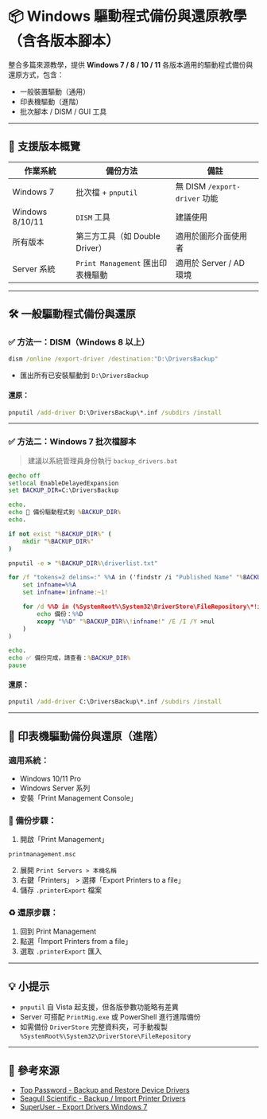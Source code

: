 # 📦 Windows 驅動程式備份與還原教學（含各版本腳本）

整合多篇來源教學，提供 **Windows 7 / 8 / 10 / 11** 各版本適用的驅動程式備份與還原方式，包含：

- 一般裝置驅動（通用）
- 印表機驅動（進階）
- 批次腳本 / DISM / GUI 工具

---

## 🧩 支援版本概覽

| 作業系統            | 備份方法                       | 備註                         |
| --------------- | -------------------------- | -------------------------- |
| Windows 7       | 批次檔 + `pnputil`            | 無 DISM `/export-driver` 功能 |
| Windows 8/10/11 | `DISM` 工具                  | 建議使用                       |
| 所有版本            | 第三方工具（如 Double Driver）     | 適用於圖形介面使用者                 |
| Server 系統       | `Print Management` 匯出印表機驅動 | 適用於 Server / AD 環境         |

---

## 🛠 一般驅動程式備份與還原

### ✅ 方法一：DISM（Windows 8 以上）

```cmd
dism /online /export-driver /destination:"D:\DriversBackup"
```

- 匯出所有已安裝驅動到 `D:\DriversBackup`

#### 還原：

```cmd
pnputil /add-driver D:\DriversBackup\*.inf /subdirs /install
```

---

### ✅ 方法二：Windows 7 批次檔腳本

> 建議以系統管理員身份執行 `backup_drivers.bat`

```bat
@echo off
setlocal EnableDelayedExpansion
set BACKUP_DIR=C:\DriversBackup

echo.
echo 🚀 備份驅動程式到 %BACKUP_DIR%
echo.

if not exist "%BACKUP_DIR%" (
    mkdir "%BACKUP_DIR%"
)

pnputil -e > "%BACKUP_DIR%\driverlist.txt"

for /f "tokens=2 delims=:" %%A in ('findstr /i "Published Name" "%BACKUP_DIR%\driverlist.txt"') do (
    set infname=%%A
    set infname=!infname:~1!

    for /d %%D in (%SystemRoot%\System32\DriverStore\FileRepository\*!infname:~0,-4!*.*) do (
        echo 備份：%%D
        xcopy "%%D" "%BACKUP_DIR%\!infname!" /E /I /Y >nul
    )
)

echo.
echo ✅ 備份完成，請查看：%BACKUP_DIR%
pause
```

#### 還原：

```cmd
pnputil /add-driver C:\DriversBackup\*.inf /subdirs /install
```

---

## 📨 印表機驅動備份與還原（進階）

### 適用系統：

- Windows 10/11 Pro
- Windows Server 系列
- 安裝「Print Management Console」

### 📆 備份步驟：

1. 開啟「Print Management」
```
printmanagement.msc
```
2. 展開 `Print Servers > 本機名稱`
3. 右鍵「Printers」 > 選擇「Export Printers to a file」
4. 儲存 `.printerExport` 檔案

### ♻️ 還原步驟：

1. 回到 Print Management
2. 點選「Import Printers from a file」
3. 選取 `.printerExport` 匯入

---

## 💡 小提示

- `pnputil` 自 Vista 起支援，但各版參數功能略有差異
- Server 可搭配 `PrintMig.exe` 或 PowerShell 進行進階備份
- 如需備份 `DriverStore` 完整資料夾，可手動複製 `%SystemRoot%\System32\DriverStore\FileRepository`

---

## 🔗 參考來源

- [Top Password - Backup and Restore Device Drivers](https://www.top-password.com/blog/backup-and-restore-device-drivers-in-windows/)
- [Seagull Scientific - Backup / Import Printer Drivers](https://support.seagullscientific.com/hc/en-us/articles/360008934334-How-to-Backup-Import-Printer-Drivers-through-Windows-Print-Management)
- [SuperUser - Export Drivers Windows 7](https://superuser.com/questions/1196061/how-to-export-installed-device-driver-on-windows-7-for-later-use)

